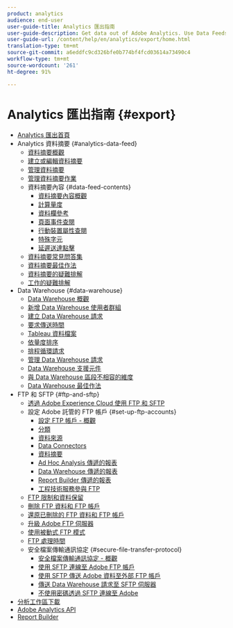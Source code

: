 ```yaml
---
product: analytics
audience: end-user
user-guide-title: Analytics 匯出指南
user-guide-description: Get data out of Adobe Analytics. Use Data Feeds to receive an hourly or daily export of raw data. Retrieve a spreadsheet output of data using Data Warehouse.
user-guide-url: /content/help/en/analytics/export/home.html
translation-type: tm+mt
source-git-commit: a6eddfc9cd326bfe0b774bf4fcd03614a73490c4
workflow-type: tm+mt
source-wordcount: '261'
ht-degree: 91%

---
```



# Analytics 匯出指南 {#export}

+ [Analytics 匯出首頁](home.md)
+ Analytics 資料摘要 {#analytics-data-feed}
   + [資料摘要概觀](analytics-data-feed/data-feed-overview.md)
   + [建立或編輯資料摘要](analytics-data-feed/create-feed.md)
   + [管理資料摘要](analytics-data-feed/df-manage-feeds.md)
   + [管理資料摘要作業](analytics-data-feed/df-manage-jobs.md)
   + 資料摘要內容 {#data-feed-contents}
      + [資料摘要內容概觀](analytics-data-feed/c-df-contents/datafeeds-contents.md)
      + [計算量度](analytics-data-feed/c-df-contents/datafeeds-calculate.md)
      + [資料欄參考](analytics-data-feed/c-df-contents/datafeeds-reference.md)
      + [頁面事件查閱](analytics-data-feed/c-df-contents/datafeeds-page-event.md)
      + [行動裝置屬性查閱](analytics-data-feed/c-df-contents/mobile-attributes-lookup.md)
      + [特殊字元](analytics-data-feed/c-df-contents/datafeeds-spec-chars.md)
      + [延遲送達點擊](analytics-data-feed/c-df-contents/late-arriving-hits.md)
   + [資料摘要常見問答集](analytics-data-feed/df-faq.md)
   + [資料摘要最佳作法](analytics-data-feed/data-feeds-best-practices.md)
   + [資料摘要的疑難排解](analytics-data-feed/feed-troubleshooting.md)
   + [工作的疑難排解](analytics-data-feed/jobs-troubleshooting.md)
+ Data Warehouse {#data-warehouse}
   + [Data Warehouse 概觀](data-warehouse/data-warehouse.md)
   + [新增 Data Warehouse 使用者群組](data-warehouse/t-dw-group.md)
   + [建立 Data Warehouse 請求](data-warehouse/t-dw-create-request.md)
   + [要求傳送時間](data-warehouse/delivery-time.md)
   + [Tableau 資料檔案](data-warehouse/t-tableau.md)
   + [依量度排序](data-warehouse/sorting-by-metric.md)
   + [排程循環請求](data-warehouse/dw-schedule-recurring.md)
   + [管理 Data Warehouse 請求](data-warehouse/data-warehouse-requests-manage.md)
   + [Data Warehouse 支援元件](data-warehouse/component-support.md)
   + [與 Data Warehouse 區段不相容的維度](data-warehouse/dw-dimensions-incompatible-dwsegments.md)
   + [Data Warehouse 最佳作法](data-warehouse/data-warehouse-bp.md)
+ FTP 和 SFTP {#ftp-and-sftp}
   + [透過 Adobe Experience Cloud 使用 FTP 和 SFTP](ftp-and-sftp/ftp-overview.md)
   + 設定 Adobe 託管的 FTP 帳戶 {#set-up-ftp-accounts}
      + [設定 FTP 帳戶 - 概觀](ftp-and-sftp/c-set-up-ftp-accounts/ftp-accounts.md)
      + [分類](ftp-and-sftp/c-set-up-ftp-accounts/ftp-saint.md)
      + [資料來源](ftp-and-sftp/c-set-up-ftp-accounts/ftp-datasources.md)
      + [Data Connectors](ftp-and-sftp/c-set-up-ftp-accounts/ftp-genesis.md)
      + [資料摘要](ftp-and-sftp/c-set-up-ftp-accounts/ftp-datafeeds.md)
      + [Ad Hoc Analysis 傳遞的報表](ftp-and-sftp/c-set-up-ftp-accounts/ftp-discover-reports.md)
      + [Data Warehouse 傳遞的報表](ftp-and-sftp/c-set-up-ftp-accounts/ftp-dw-reports.md)
      + [Report Builder 傳遞的報表](ftp-and-sftp/c-set-up-ftp-accounts/ftp-arb-reports.md)
      + [工程技術服務參與 FTP](ftp-and-sftp/c-set-up-ftp-accounts/ftp-eng-services.md)
   + [FTP 限制和資料保留](ftp-and-sftp/ftp-limits.md)
   + [刪除 FTP 資料和 FTP 帳戶](ftp-and-sftp/ftp-delete.md)
   + [還原已刪除的 FTP 資料和 FTP 帳戶](ftp-and-sftp/ftp-restore.md)
   + [升級 Adobe FTP 伺服器](ftp-and-sftp/ftp-upgrade.md)
   + [使用被動式 FTP 模式](ftp-and-sftp/ftp-passive.md)
   + [FTP 處理時間](ftp-and-sftp/ftp-processing.md)
   + 安全檔案傳輸通訊協定 {#secure-file-transfer-protocol}
      + [安全檔案傳輸通訊協定 - 概觀](ftp-and-sftp/c-sftp/ftp-sftp.md)
      + [使用 SFTP 連線至 Adobe FTP 帳戶](ftp-and-sftp/c-sftp/ftp-sftp-connect.md)
      + [使用 SFTP 傳送 Adobe 資料至外部 FTP 帳戶](ftp-and-sftp/c-sftp/ftp-sftp-transfer.md)
      + [傳送 Data Warehouse 請求至 SFTP 伺服器](ftp-and-sftp/c-sftp/ftp-sftp-dw.md)
      + [不使用密碼透過 SFTP 連線至 Adobe](ftp-and-sftp/c-sftp/ftp-sftp-cert-auth.md)
+ [分析工作區下載](https://docs.adobe.com/content/help/en/analytics/analyze/analysis-workspace/curate-share/download-send.html)
+ [Adobe Analytics API](https://www.adobe.io/apis/experiencecloud/analytics/docs.html)
+ [Report Builder](https://docs.adobe.com/content/help/zh-Hant/analytics/analyze/report-builder/home.html)
